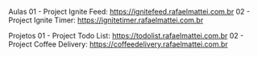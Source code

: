 Aulas
01 - Project Ignite Feed: https://ignitefeed.rafaelmattei.com.br
02 - Project Ignite Timer: https://ignitetimer.rafaelmattei.com.br

Projetos
01 - Project Todo List: https://todolist.rafaelmattei.com.br
02 - Project Coffee Delivery: https://coffeedelivery.rafaelmattei.com.br
